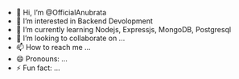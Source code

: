 - 👋 Hi, I’m @OfficialAnubrata
- 👀 I’m interested in Backend Devolopment
- 🌱 I’m currently learning Nodejs, Expressjs, MongoDB, Postgresql
- 💞️ I’m looking to collaborate on ...
- 📫 How to reach me ...
- 😄 Pronouns: ...
- ⚡ Fun fact: ...

<!---
OfficialAnubrata/OfficialAnubrata is a ✨ special ✨ repository because its `README.md` (this file) appears on your GitHub profile.
You can click the Preview link to take a look at your changes.
--->
